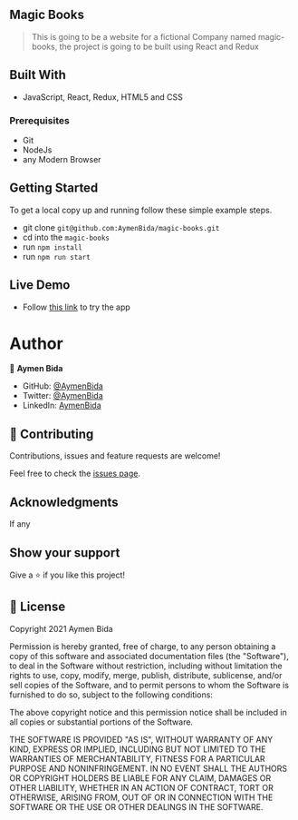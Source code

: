 ## Magic Books

> This is going to be a website for a fictional Company named magic-books, the project is going to be built using React and Redux

## Built With 

- JavaScript, React, Redux, HTML5 and CSS

### Prerequisites

- Git
- NodeJs
- any Modern Browser

## Getting Started

To get a local copy up and running follow these simple example steps.

- git clone `git@github.com:AymenBida/magic-books.git`
- cd into the `magic-books`
- run `npm install`
- run `npm run start`

## Live Demo

- Follow [this link](https://bida-magic-books.herokuapp.com/) to try the app

# Author

👤 **Aymen Bida**

- GitHub: [@AymenBida](https://github.com/AymenBida)
- Twitter: [@AymenBida](https://twitter.com/AymenBida)
- LinkedIn: [AymenBida](https://www.linkedin.com/in/aymenbida/)

## 🤝 Contributing

Contributions, issues and feature requests are welcome!

Feel free to check the [issues page](https://github.com/AymenBida/magic-books/issues).

## Acknowledgments

If any

## Show your support

Give a ⭐️ if you like this project!

## 📝 License

Copyright 2021 Aymen Bida

Permission is hereby granted, free of charge, to any person obtaining a copy of this software and associated documentation files (the "Software"), to deal in the Software without restriction, including without limitation the rights to use, copy, modify, merge, publish, distribute, sublicense, and/or sell copies of the Software, and to permit persons to whom the Software is furnished to do so, subject to the following conditions:

The above copyright notice and this permission notice shall be included in all copies or substantial portions of the Software.

THE SOFTWARE IS PROVIDED "AS IS", WITHOUT WARRANTY OF ANY KIND, EXPRESS OR IMPLIED, INCLUDING BUT NOT LIMITED TO THE WARRANTIES OF MERCHANTABILITY, FITNESS FOR A PARTICULAR PURPOSE AND NONINFRINGEMENT. IN NO EVENT SHALL THE AUTHORS OR COPYRIGHT HOLDERS BE LIABLE FOR ANY CLAIM, DAMAGES OR OTHER LIABILITY, WHETHER IN AN ACTION OF CONTRACT, TORT OR OTHERWISE, ARISING FROM, OUT OF OR IN CONNECTION WITH THE SOFTWARE OR THE USE OR OTHER DEALINGS IN THE SOFTWARE.
